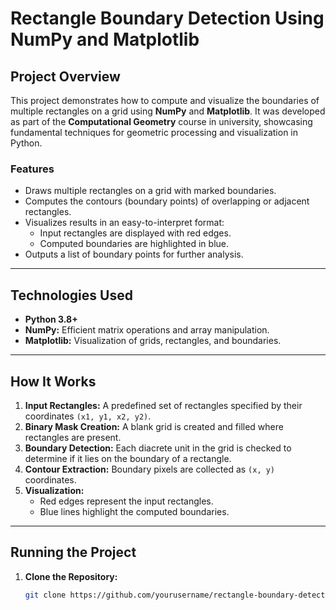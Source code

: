 # Rectangle Boundary Detection Using NumPy and Matplotlib

## Project Overview
This project demonstrates how to compute and visualize the boundaries of multiple rectangles on a grid using **NumPy** and **Matplotlib**. It was developed as part of the **Computational Geometry** course in university, showcasing fundamental techniques for geometric processing and visualization in Python.

### Features
- Draws multiple rectangles on a grid with marked boundaries.
- Computes the contours (boundary points) of overlapping or adjacent rectangles.
- Visualizes results in an easy-to-interpret format:
  - Input rectangles are displayed with red edges.
  - Computed boundaries are highlighted in blue.
- Outputs a list of boundary points for further analysis.

---

## Technologies Used
- **Python 3.8+**
- **NumPy:** Efficient matrix operations and array manipulation.
- **Matplotlib:** Visualization of grids, rectangles, and boundaries.

---

## How It Works
1. **Input Rectangles:** A predefined set of rectangles specified by their coordinates `(x1, y1, x2, y2)`.
2. **Binary Mask Creation:** A blank grid is created and filled where rectangles are present.
3. **Boundary Detection:** Each diacrete unit in the grid is checked to determine if it lies on the boundary of a rectangle.
4. **Contour Extraction:** Boundary pixels are collected as `(x, y)` coordinates.
5. **Visualization:**
   - Red edges represent the input rectangles.
   - Blue lines highlight the computed boundaries.

---

## Running the Project
1. **Clone the Repository:**
   ```bash
   git clone https://github.com/yourusername/rectangle-boundary-detection.git
